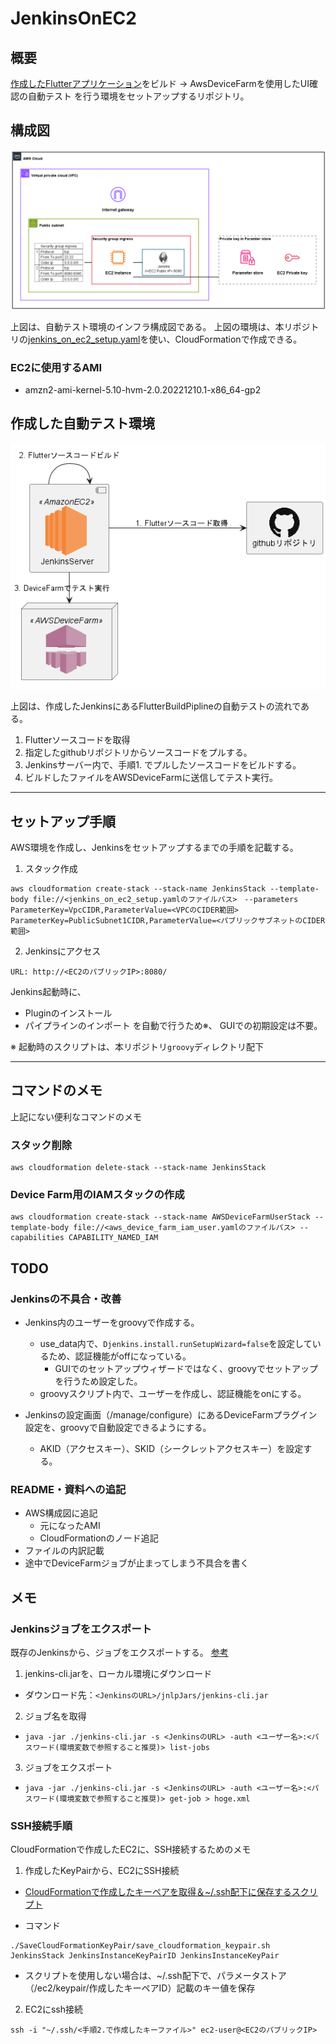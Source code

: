 # JenkinsOnEC2

## 概要

[作成したFlutterアプリケーション](https://github.com/OrangeJuice652/YourFirstFlutterApp)をビルド -> AwsDeviceFarmを使用したUI確認の自動テスト
を行う環境をセットアップするリポジトリ。

## 構成図

![](./static/jenkins_on_ec2_diagram.png)

上図は、自動テスト環境のインフラ構成図である。
上図の環境は、本リポジトリの[jenkins_on_ec2_setup.yaml](./jenkins_on_ec2_setup.yaml)を使い、CloudFormationで作成できる。

### EC2に使用するAMI

- amzn2-ami-kernel-5.10-hvm-2.0.20221210.1-x86_64-gp2

## 作成した自動テスト環境

![](./static/flutter_build_pipline.png)

上図は、作成したJenkinsにあるFlutterBuildPiplineの自動テストの流れである。

1. Flutterソースコードを取得
  1. 指定したgithubリポジトリからソースコードをプルする。
2. Jenkinsサーバー内で、手順1. でプルしたソースコードをビルドする。
3. ビルドしたファイルをAWSDeviceFarmに送信してテスト実行。


***

## セットアップ手順

AWS環境を作成し、Jenkinsをセットアップするまでの手順を記載する。

1. スタック作成

```
aws cloudformation create-stack --stack-name JenkinsStack --template-body file://<jenkins_on_ec2_setup.yamlのファイルパス>　--parameters ParameterKey=VpcCIDR,ParameterValue=<VPCのCIDER範囲> ParameterKey=PublicSubnet1CIDR,ParameterValue=<パブリックサブネットのCIDER範囲>
```

2. Jenkinsにアクセス

```
URL: http://<EC2のパブリックIP>:8080/
```

Jenkins起動時に、
- Pluginのインストール
- パイプラインのインポート
を自動で行うため※、
GUIでの初期設定は不要。

※ 起動時のスクリプトは、本リポジトリ`groovy`ディレクトリ配下

***

## コマンドのメモ

上記にない便利なコマンドのメモ

### スタック削除
```
aws cloudformation delete-stack --stack-name JenkinsStack
```

### Device Farm用のIAMスタックの作成

```
aws cloudformation create-stack --stack-name AWSDeviceFarmUserStack --template-body file://<aws_device_farm_iam_user.yamlのファイルパス> --capabilities CAPABILITY_NAMED_IAM
```

## TODO

### Jenkinsの不具合・改善

- Jenkins内のユーザーをgroovyで作成する。
  - use_data内で、`Djenkins.install.runSetupWizard=false`を設定しているため、認証機能がoffになっている。
    - GUIでのセットアップウィザードではなく、groovyでセットアップを行うため設定した。
  - groovyスクリプト内で、ユーザーを作成し、認証機能をonにする。

- Jenkinsの設定画面（/manage/configure）にあるDeviceFarmプラグイン設定を、groovyで自動設定できるようにする。
  - AKID（アクセスキー）、SKID（シークレットアクセスキー）を設定する。

### README・資料への追記
- AWS構成図に追記
  - 元になったAMI
  - CloudFormationのノード追記
- ファイルの内訳記載
- 途中でDeviceFarmジョブが止まってしまう不具合を書く

## メモ

### Jenkinsジョブをエクスポート

既存のJenkinsから、ジョブをエクスポートする。
[参考](https://www.jenkins.io/doc/book/managing/cli/)

1. jenkins-cli.jarを、ローカル環境にダウンロード
  - ダウンロード先：`<JenkinsのURL>/jnlpJars/jenkins-cli.jar`

2. ジョブ名を取得
  -  `java -jar ./jenkins-cli.jar -s <JenkinsのURL> -auth <ユーザー名>:<パスワード(環境変数で参照すること推奨)> list-jobs`

3. ジョブをエクスポート
  -  `java -jar ./jenkins-cli.jar -s <JenkinsのURL> -auth <ユーザー名>:<パスワード(環境変数で参照すること推奨)> get-job > hoge.xml`

### SSH接続手順

CloudFormationで作成したEC2に、SSH接続するためのメモ

1. 作成したKeyPairから、EC2にSSH接続

- [CloudFormationで作成したキーペアを取得＆~/.ssh配下に保存するスクリプト](https://github.com/OrangeJuice652/SaveCloudFormationKeyPair/tree/main)

 - コマンド
 ```
 ./SaveCloudFormationKeyPair/save_cloudformation_keypair.sh JenkinsStack JenkinsInstanceKeyPairID JenkinsInstanceKeyPair
 ```

- スクリプトを使用しない場合は、~/.ssh配下で、パラメータストア（/ec2/keypair/作成したキーペアID）記載のキー値を保存

2. EC2にssh接続

```
ssh -i "~/.ssh/<手順2.で作成したキーファイル>" ec2-user@<EC2のパブリックIP>
```